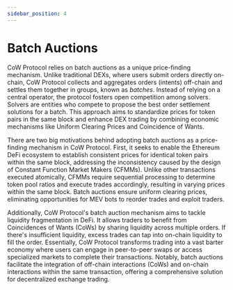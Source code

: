 ```yaml
---
sidebar_position: 4
---
```


# Batch Auctions

CoW Protocol relies on batch auctions as a unique price-finding mechanism. Unlike traditional DEXs, where users submit orders directly on-chain, CoW Protocol collects and aggregates orders (intents) off-chain and settles them together in groups, known as _batches_. Instead of relying on a central operator, the protocol fosters open competition among solvers. Solvers are entities who compete to propose the best order settlement solutions for a batch. This approach aims to standardize prices for token pairs in the same block and enhance DEX trading by combining economic mechanisms like Uniform Clearing Prices and Coincidence of Wants.

There are two big motivations behind adopting batch auctions as a price-finding mechanism in CoW Protocol. First, it seeks to enable the Ethereum DeFi ecosystem to establish consistent prices for identical token pairs within the same block, addressing the inconsistency caused by the design of Constant Function Market Makers (CFMMs). Unlike other transactions executed atomically, CFMMs require sequential processing to determine token pool ratios and execute trades accordingly, resulting in varying prices within the same block. Batch auctions ensure uniform clearing prices, eliminating opportunities for MEV bots to reorder trades and exploit traders.

Additionally, CoW Protocol's batch auction mechanism aims to tackle liquidity fragmentation in DeFi. It allows traders to benefit from Coincidences of Wants (CoWs) by sharing liquidity across multiple orders. If there's insufficient liquidity, excess trades can tap into on-chain liquidity to fill the order. Essentially, CoW Protocol transforms trading into a vast barter economy where users can engage in peer-to-peer swaps or access specialized markets to complete their transactions. Notably, batch auctions facilitate the integration of off-chain interactions (CoWs) and on-chain interactions within the same transaction, offering a comprehensive solution for decentralized exchange trading.
